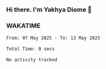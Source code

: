 ### Hi there. I'm Yakhya Diome 👋

### WAKATIME
<!--START_SECTION:waka-->

```txt
From: 07 May 2025 - To: 13 May 2025

Total Time: 0 secs

No activity tracked
```

<!--END_SECTION:waka-->
